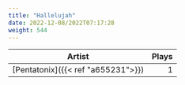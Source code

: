 ```yaml
---
title: "Hallelujah"
date: 2022-12-08/2022T07:17:28
weight: 544
---
```




 Artist | Plays 
----- | -----:
[Pentatonix]({{< ref "a655231">}}) | 1

